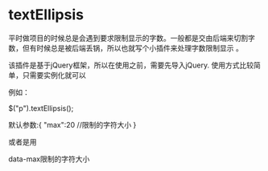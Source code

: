 # textEllipsis
平时做项目的时候总是会遇到要求限制显示的字数。一般都是交由后端来切割字数，但有时候总是被后端丢锅，所以也就写个小插件来处理字数限制显示 。

该插件是基于jQuery框架，所以在使用之前，需要先导入jQuery. 
使用方式比较简单，只需要实例化就可以

例如：
  
  $("p").textEllipsis();
  
  默认参数:{
        "max":20 //限制的字符大小
    }
    
或者是用

  <p data-role='ellipsis' data-max='30'> data-max限制的字符大小
